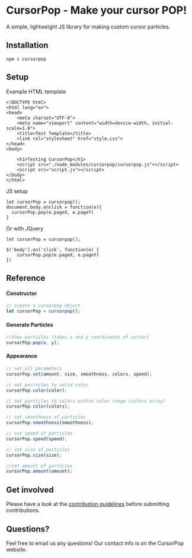 # CursorPop - Make your cursor POP!

A simple, lightweight JS library for making custom cursor particles.

## Installation

```
npm i cursorpop
```

## Setup

Example HTML template
```
<!DOCTYPE html>
<html lang="en">
<head>
    <meta charset="UTF-8">
    <meta name="viewport" content="width=device-width, initial-scale=1.0">
    <title>Test Template</title>
    <link rel="stylesheet" href="style.css">
</head>
<body>

    <h1>Testing CursorPop</h1>
    <script src="./node_modules/cursorpop/cursorpop.js"></script>
    <script src="script.js"></script>
</body>
</html>
```
JS setup

```
let cursorPop = cursorpop();
document.body.onclick = function(e){
  cursorPop.pop(e.pageX, e.pageY)
}
```
Or with JQuery
```
let cursorPop = cursorpop();

$('body').on('click', function(e) {
    cursorPop.pop(e.pageX, e.pageY)
})
```
## Reference

#### Constructor

```js
// create a cursorpop object
let cursorPop = cursorpop();
```

#### Generate Particles

```js
//show particles (takes x and y coordinates of cursor)
cursorPop.pop(x, y);
```

#### Appearance

```js
// set all parameters
cursorPop.set(amount, size, smoothness, colors, speed);

// set particles to solid color
cursorPop.color(color);

// set particles to colors within color range (colors array)
cursorPop.color(colors);

// set smoothness of particles
cursorPop.smoothness(smoothness);

// set speed of particles
cursorPop.speed(speed);

// set size of particles
cursorPop.size(size);

//set amount of particles
cursorPop.amount(amount);
```

## Get involved

Please have a look at the [contribution guidelines](CONTRIBUTE.md) before submitting contributions. 

## Questions?

Feel free to email us any questions! Our contact info is on the CursorPop website.

